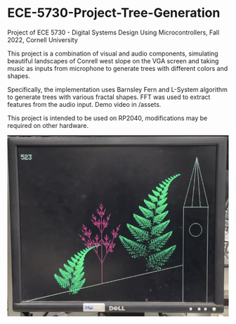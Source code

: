# ECE-5730-Project-Tree-Generation
Project of ECE 5730 - Digital Systems Design Using Microcontrollers, Fall 2022, Cornell University

This project is a combination of visual and audio components, simulating beautiful landscapes of Conrell west slope on the VGA screen and taking music as inputs from microphone to generate trees with different colors and shapes. 

Specifically, the implementation uses Barnsley Fern and L-System algorithm to generate trees with various fractal shapes. FFT was used to extract features from the audio input. Demo video in /assets.

This project is intended to be used on RP2040, modifications may be required on other hardware.

![trees](assets/trees.jpg)